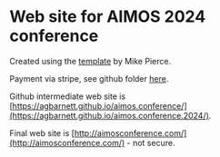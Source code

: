 # Web site for AIMOS 2024 conference

Created using the [template](https://mikepierce.github.io/conference-website-template/) by Mike Pierce.

Payment via stripe, see github folder [here](https://github.com/stripe-samples/accept-a-payment).

Github intermediate web site is [https://agbarnett.github.io/aimos.conference/](https://agbarnett.github.io/aimos.conference.2024/).

Final web site is [http://aimosconference.com/](http://aimosconference.com/) - not secure.
